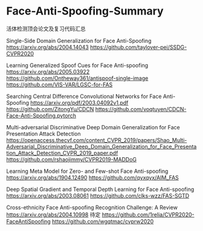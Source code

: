# Face-Anti-Spoofing-Summary
活体检测顶会论文及复习代码汇总

Single-Side Domain Generalization for Face Anti-Spoofing
https://arxiv.org/abs/2004.14043
https://github.com/taylover-pei/SSDG-CVPR2020

Learning Generalized Spoof Cues for Face Anti-spoofing
https://arxiv.org/abs/2005.03922
https://github.com/Ontheway361/antispoof-single-image
https://github.com/VIS-VAR/LGSC-for-FAS


Searching Central Difference Convolutional Networks for Face Anti-Spoofing
https://arxiv.org/pdf/2003.04092v1.pdf
https://github.com/ZitongYu/CDCN
https://github.com/voqtuyen/CDCN-Face-Anti-Spoofing.pytorch

Multi-adversarial Discriminative Deep Domain Generalization for Face Presentation Attack Detection
https://openaccess.thecvf.com/content_CVPR_2019/papers/Shao_Multi-Adversarial_Discriminative_Deep_Domain_Generalization_for_Face_Presentation_Attack_Detection_CVPR_2019_paper.pdf
https://github.com/rshaojimmy/CVPR2019-MADDoG

Learning Meta Model for Zero- and Few-shot Face Anti-spoofing
https://arxiv.org/abs/1904.12490
https://github.com/qyxqyx/AIM_FAS

Deep Spatial Gradient and Temporal Depth Learning for Face Anti-spoofing
https://arxiv.org/abs/2003.08061
https://github.com/clks-wzz/FAS-SGTD


Cross-ethnicity Face Anti-spoofing Recognition Challenge: A Review
https://arxiv.org/abs/2004.10998
待定
https://github.com/1relia/CVPR2020-FaceAntiSpoofing
https://github.com/wgqtmac/cvprw2020
